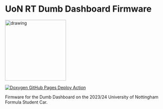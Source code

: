 # UoN RT Dumb Dashboard Firmware 

<img src="https://github.com/nicholas-lok/UoNRT_DumbDashFirmware_2024/assets/73259959/c6760248-3651-4426-bb4e-cbb6c815d953" alt="drawing" width="200"/>

[![Doxygen GitHub Pages Deploy Action](https://github.com/nicholas-lok/UoNRT_DumbDashFirmware_2024/actions/workflows/doxygen-gh-pages.yml/badge.svg)](https://github.com/nicholas-lok/UoNRT_DumbDashFirmware_2024/actions/workflows/doxygen-gh-pages.yml)

Firmware for the Dumb Dashboard on the 2023/24 University of Nottingham Formula Student Car.
